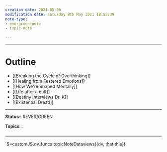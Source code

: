 ```yaml
---
creation date: 2021-05-08
modification date: Saturday 8th May 2021 18:52:39
note-type: 
- evergreen-note
- topic-note

---
```



---
# Outline
- [[Breaking the Cycle of Overthinking]]
- [[Healing from Festered Emotions]]
- [[How We're Shaped Mentally]]
- [[Life after a cult]]
- [[Destiny Interviews Dr. K]]
- [[Existential Dread]]

---

**Status**:: #EVER/GREEN 

**Topics**::   
	


### <hr class="dataviews"/>

`$=customJS.dv_funcs.topicNoteDataviews({dv, that:this})